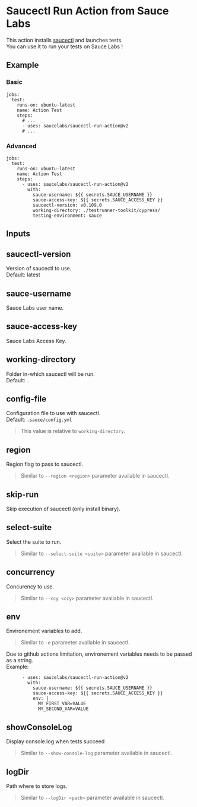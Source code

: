 # Saucectl Run Action from Sauce Labs

This action installs [saucectl](https://github.com/saucelabs/saucectl/) and launches tests. \
You can use it to run your tests on Sauce Labs !

## Example

### Basic

```
jobs:
  test:
    runs-on: ubuntu-latest
    name: Action Test
    steps:
      # ...
      - uses: saucelabs/saucectl-run-action@v2
      # ...
```

### Advanced

```
jobs:
  test:
    runs-on: ubuntu-latest
    name: Action Test
    steps:
      - uses: saucelabs/saucectl-run-action@v2
        with:
          sauce-username: ${{ secrets.SAUCE_USERNAME }}
          sauce-access-key: ${{ secrets.SAUCE_ACCESS_KEY }}
          saucectl-version: v0.109.0
          working-directory: ./testrunner-toolkit/cypress/
          testing-environment: sauce
```

## Inputs

## saucectl-version

Version of saucectl to use. \
Default: latest

## sauce-username

Sauce Labs user name.

## sauce-access-key

Sauce Labs Access Key.

##  working-directory

Folder in-which saucectl will be run.\
Default: `.`

## config-file

Configuration file to use with saucectl.\
Default: `.sauce/config.yml`

> This value is relative to `working-directory`.


## region

Region flag to pass to saucectl.

> Similar to `--region <region>` parameter available in saucectl.

## skip-run

Skip execution of saucectl (only install binary).

## select-suite

Select the suite to run.

> Similar to `--select-suite <suite>` parameter available in saucectl.

## concurrency

Concurency to use.

> Similar to `--ccy <ccy>` parameter available in saucectl.

## env

Environement variables to add.

> Similar to `-e` parameter available in saucectl.

Due to github actions limitation, environement variables needs to be passed as a string. \
Example:
```
      - uses: saucelabs/saucectl-run-action@v2
        with:
          sauce-username: ${{ secrets.SAUCE_USERNAME }}
          sauce-access-key: ${{ secrets.SAUCE_ACCESS_KEY }}
          env: |
            MY_FIRST_VAR=VALUE
            MY_SECOND_VAR=VALUE
```

## showConsoleLog

Display console.log when tests succeed

> Similar to `--show-console-log` parameter available in saucectl.

## logDir

Path where to store logs.

> Similar to `--logDir <path>` parameter available in saucectl.
